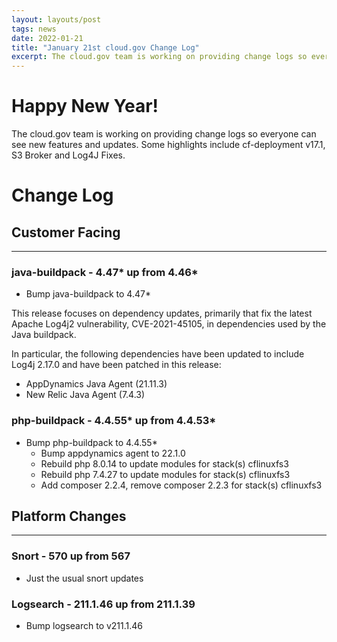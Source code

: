 ```yaml
---
layout: layouts/post
tags: news
date: 2022-01-21
title: "January 21st cloud.gov Change Log"
excerpt: The cloud.gov team is working on providing change logs so everyone can see new features and updates.
---
```


# Happy New Year!

The cloud.gov team is working on providing change logs so everyone can see new features and updates. Some highlights include cf-deployment v17.1, S3 Broker and Log4J Fixes.

# Change Log
## Customer Facing
---

### java-buildpack - 4.47* up from 4.46*
* Bump java-buildpack to 4.47*

This release focuses on dependency updates, primarily that fix the latest Apache Log4j2 vulnerability, CVE-2021-45105, in dependencies used by the Java buildpack.

In particular, the following dependencies have been updated to include Log4j 2.17.0 and have been patched in this release:

* AppDynamics Java Agent (21.11.3)
* New Relic Java Agent (7.4.3)

### php-buildpack - 4.4.55* up from 4.4.53*
* Bump php-buildpack to 4.4.55*
  * Bump appdynamics agent to 22.1.0
  * Rebuild php 8.0.14 to update modules for stack(s) cflinuxfs3
  * Rebuild php 7.4.27 to update modules for stack(s) cflinuxfs3
  * Add composer 2.2.4, remove composer 2.2.3 for stack(s) cflinuxfs3

## Platform Changes
---
### Snort - 570 up from 567
* Just the usual snort updates

### Logsearch - 211.1.46 up from 211.1.39
* Bump logsearch to v211.1.46